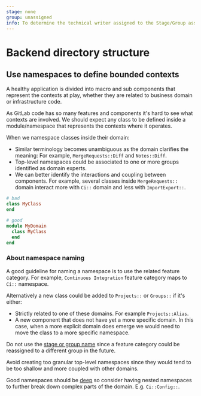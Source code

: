 ```yaml
---
stage: none
group: unassigned
info: To determine the technical writer assigned to the Stage/Group associated with this page, see https://about.gitlab.com/handbook/engineering/ux/technical-writing/#assignments
---
```


# Backend directory structure

## Use namespaces to define bounded contexts

A healthy application is divided into macro and sub components that represent the contexts at play,
whether they are related to business domain or infrastructure code.

As GitLab code has so many features and components it's hard to see what contexts are involved.
We should expect any class to be defined inside a module/namespace that represents the contexts where it operates.

When we namespace classes inside their domain:

- Similar terminology becomes unambiguous as the domain clarifies the meaning:
  For example, `MergeRequests::Diff` and `Notes::Diff`.
- Top-level namespaces could be associated to one or more groups identified as domain experts.
- We can better identify the interactions and coupling between components.
  For example, several classes inside `MergeRequests::` domain interact more with `Ci::`
  domain and less with `ImportExport::`.

```ruby
# bad
class MyClass
end

# good
module MyDomain
  class MyClass
  end
end
```

### About namespace naming

A good guideline for naming a namespace is to use the related feature category.
For example, `Continuous Integration` feature category maps to `Ci::` namespace.

Alternatively a new class could be added to `Projects::` or `Groups::` if it's either:

- Strictly related to one of these domains. For example `Projects::Alias`.
- A new component that does not have yet a more specific domain. In this case, when
  a more explicit domain does emerge we would need to move the class to a more specific
  namespace.

Do not use the [stage or group name](https://about.gitlab.com/handbook/product/categories/#devops-stages)
since a feature category could be reassigned to a different group in the future.

Avoid creating too granular top-level namespaces since they would tend to be too 
shallow and more coupled with other domains.

Good namespaces should be [deep](https://medium.com/@nakabonne/depth-of-module-f62dac3c2fdb)
so consider having nested namespaces to further break down complex parts of the domain.
E.g. `Ci::Config::`.

